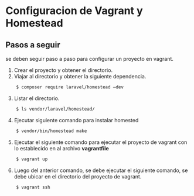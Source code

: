 # Configuracion de Vagrant y Homestead

## Pasos a seguir
se deben seguir paso a paso para configurar un proyecto en vagrant.

1.	Crear el proyecto y obtener el directorio.
2.	Viajar al directorio y obtener la siguiente dependencia.

``` bash 
    $ composer require laravel/homestead –dev
 ```
3.	Listar el directorio.
```bash 
    $ ls vendor/laravel/homestead/
```
4.	Ejecutar siguiente comando para instalar homested
``` bash 
    $ vendor/bin/homestead make 
```
5.	Ejecutar el siguiente comando para ejecutar el proyecto de vagrant con lo establecido en al archivo **vagrantfile**
``` bash
    $ vagrant up
```
6.	Luego del anterior comando, se debe ejecutar el siguiente comando, se debe ubicar en el directorio del proyecto de vagrant.
``` bash 
    $ vagrant ssh
```
